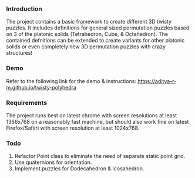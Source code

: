 ### Introduction
The project contains a basic framework to create different 3D twisty puzzles. It includes definitions for general sized permutation puzzles based on 3 of the platonic solids (Tetrahedron, Cube, & Octahedron).
The contained defnitions can be extended to create variants for other platonic solids or even completely new 3D permutation puzzles with crazy structures!

### Demo
Refer to the following link for the demo & instructions:
https://aditya-r-m.github.io/twisty-polyhedra

### Requirements
The project runs best on latest chrome with screen resolutions at least 1366x768 on a reasonably fast machine, but should also work fine on latest Firefox/Safari with screen resolution at least 1024x768.

### Todo
1. Refactor Point class to eliminate the need of separate static point grid.
2. Use quaternions for orientation.
3. Implement puzzles for Dodecahedron & Icosahedron.
